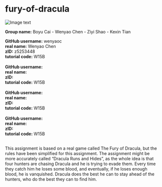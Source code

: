 # fury-of-dracula

![Image text](https://github.com/wenyaoc/cs2521-lab08/blob/master/dra.PNG)

**Group name:** Boyu Cai - Wenyao Chen - Ziyi Shao - Kexin Tian


**GitHub username:** wenyaoc<br> 
**real name:** Wenyao Chen<br> 
**zID:** z5253448<br> 
**tutorial code:** W15B<br> 
<br> 
**GitHub username:** <br> 
**real name:** <br> 
**zID:** <br> 
**tutorial code:** W15B<br> 
<br> 
**GitHub username:** <br> 
**real name:** <br> 
**zID:**<br> 
**tutorial code:** W15B<br> 
<br> 
**GitHub username:** <br> 
**real name:** <br> 
**zID:** <br> 
**tutorial code:** W15B<br> 
<br> 

This assignment is based on a real game called The Fury of Dracula, but the rules have been simplified for this assignment. The assignment might be more accurately called “Dracula Runs and Hides”, as the whole idea is that four hunters are chasing Dracula and he is trying to evade them. Every time they catch him he loses some blood, and eventually, if he loses enough blood, he is vanquished. Dracula does the best he can to stay ahead of the hunters, who do the best they can to find him.

